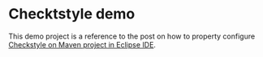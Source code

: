 # Checktstyle demo

This demo project is a reference to the post on how to property configure [Checkstyle on Maven project in Eclipse IDE](https://codinginaction.net/checkstyle-tool/).
